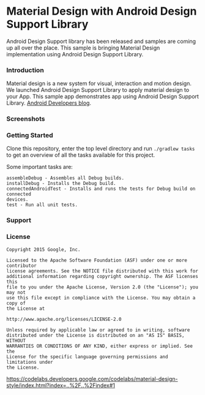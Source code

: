 # Material Design with Android Design Support Library

Android Design Support library has been released and samples are coming up all over the place.
This sample is bringing Material Design implementation using Android Design Support Library.

### Introduction

Material design is a new system for visual, interaction and motion design. We
launched Android Design Support Library to apply material design to your App.
This sample app demonstrates app using Android Design Support Library.
[Android Developers
blog](http://android-developers.blogspot.se/2015/05/android-design-support-library.html).

### Screenshots



### Getting Started

Clone this repository, enter the top level directory and run <code>./gradlew tasks</code> to get an overview of all the tasks available for this project.

Some important tasks are:

```
assembleDebug - Assembles all Debug builds.
installDebug - Installs the Debug build.
connectedAndroidTest - Installs and runs the tests for Debug build on connected
devices.
test - Run all unit tests.
```

### Support



### License


```
Copyright 2015 Google, Inc.

Licensed to the Apache Software Foundation (ASF) under one or more contributor
license agreements. See the NOTICE file distributed with this work for
additional information regarding copyright ownership. The ASF licenses this
file to you under the Apache License, Version 2.0 (the "License"); you may not
use this file except in compliance with the License. You may obtain a copy of
the License at

http://www.apache.org/licenses/LICENSE-2.0

Unless required by applicable law or agreed to in writing, software
distributed under the License is distributed on an "AS IS" BASIS, WITHOUT
WARRANTIES OR CONDITIONS OF ANY KIND, either express or implied. See the
License for the specific language governing permissions and limitations under
the License.
```
https://codelabs.developers.google.com/codelabs/material-design-style/index.html?index=..%2F..%2Findex#1
